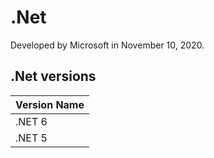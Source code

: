 # .Net

Developed by Microsoft in November 10, 2020.

## .Net versions

|   Version Name      |
|---------------------|
| .NET 6              |
| .NET 5              |
